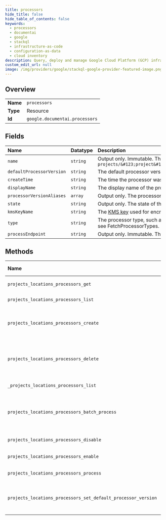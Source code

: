 ```yaml
---
title: processors
hide_title: false
hide_table_of_contents: false
keywords:
  - processors
  - documentai
  - google    
  - stackql
  - infrastructure-as-code
  - configuration-as-data
  - cloud inventory
description: Query, deploy and manage Google Cloud Platform (GCP) infrastructure and resources using SQL
custom_edit_url: null
image: /img/providers/google/stackql-google-provider-featured-image.png
---
```

  
    

## Overview
<table><tbody>
<tr><td><b>Name</b></td><td><code>processors</code></td></tr>
<tr><td><b>Type</b></td><td>Resource</td></tr>
<tr><td><b>Id</b></td><td><code>google.documentai.processors</code></td></tr>
</tbody></table>

## Fields
| Name | Datatype | Description |
|:-----|:---------|:------------|
| `name` | `string` | Output only. Immutable. The resource name of the processor. Format: `projects/&#123;project&#125;/locations/&#123;location&#125;/processors/&#123;processor&#125;` |
| `defaultProcessorVersion` | `string` | The default processor version. |
| `createTime` | `string` | The time the processor was created. |
| `displayName` | `string` | The display name of the processor. |
| `processorVersionAliases` | `array` | Output only. The processor version aliases. |
| `state` | `string` | Output only. The state of the processor. |
| `kmsKeyName` | `string` | The [KMS key](https://cloud.google.com/security-key-management) used for encryption and decryption in CMEK scenarios. |
| `type` | `string` | The processor type, such as: `OCR_PROCESSOR`, `INVOICE_PROCESSOR`. To get a list of processor types, see FetchProcessorTypes. |
| `processEndpoint` | `string` | Output only. Immutable. The http endpoint that can be called to invoke processing. |
## Methods
| Name | Accessible by | Required Params | Description |
|:-----|:--------------|:----------------|:------------|
| `projects_locations_processors_get` | `SELECT` | `locationsId, processorsId, projectsId` | Gets a processor detail. |
| `projects_locations_processors_list` | `SELECT` | `locationsId, projectsId` | Lists all processors which belong to this project. |
| `projects_locations_processors_create` | `INSERT` | `locationsId, projectsId` | Creates a processor from the ProcessorType provided. The processor will be at `ENABLED` state by default after its creation. |
| `projects_locations_processors_delete` | `DELETE` | `locationsId, processorsId, projectsId` | Deletes the processor, unloads all deployed model artifacts if it was enabled and then deletes all artifacts associated with this processor. |
| `_projects_locations_processors_list` | `EXEC` | `locationsId, projectsId` | Lists all processors which belong to this project. |
| `projects_locations_processors_batch_process` | `EXEC` | `locationsId, processorsId, projectsId` | LRO endpoint to batch process many documents. The output is written to Cloud Storage as JSON in the [Document] format. |
| `projects_locations_processors_disable` | `EXEC` | `locationsId, processorsId, projectsId` | Disables a processor |
| `projects_locations_processors_enable` | `EXEC` | `locationsId, processorsId, projectsId` | Enables a processor |
| `projects_locations_processors_process` | `EXEC` | `locationsId, processorsId, projectsId` | Processes a single document. |
| `projects_locations_processors_set_default_processor_version` | `EXEC` | `locationsId, processorsId, projectsId` | Set the default (active) version of a Processor that will be used in ProcessDocument and BatchProcessDocuments. |
